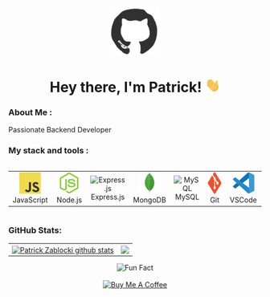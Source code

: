 <div id="header" align="center">

<img src="./Assets/github.gif" width="100"/>

<h1>
Hey there, I'm Patrick!
<img src="./Assets/giphy.gif" width="30px" alt="GIF">
</h1>
</div>

### About Me :

Passionate Backend Developer

### My stack and tools :

<div style="display: flex; justify-content: center;">
<table align="center">
  <tr>
    <td align="center" width="88">
      <img src="./Images/03-javascript.svg" alt="JavaScript" width="44" height="44"/><br>JavaScript
    </td>
    <td align="center" width="88">
      <img src="./Images/08-nodejs.svg" alt="Node.js" width="44" height="44"/><br>Node.js
    </td>
    <td align="center" width="88">
      <img src="./Images/express.png" alt="Express.js" width="44" height="44"/><br>Express.js
    </td>
    <td align="center" width="88">
      <img src="./Images/15-mongodb.svg" alt="MongoDB" width="44" height="44"/><br>MongoDB
    </td>
    <td align="center" width="88">
      <img src="./Images/mysql.png" alt="MySQL" width="44" height="44"/><br>MySQL
    </td>
    <td align="center" width="88">
      <img src="./Images/16-git.svg" alt="Git" width="44" height="44"/><br>Git
    </td>
    <td align="center" width="88">
      <img src="./Images/17-vscode.svg" alt="VSCode" width="44" height="44"/><br>VSCode
    </td>
  </tr>
</table>
</div>








### GitHub Stats:
<table align="center">
  <tr>
  <td>
  <a href="https://github.com/PatrickZablocki/github-readme-stats">
  <img align="center" src="https://github-readme-stats.vercel.app/api?username=PatrickZablocki&show_icons=true&include_all_commits=true&theme=radical&hide_border=true&bg_color=002b36" alt="Patrick Zablocki github stats" />
</a>

  </td>
  <td>
  <a href="https://github.com/PatrickZablocki/github-readme-stats">
  <img align="center" src="https://github-readme-stats.vercel.app/api/top-langs/?username=PatrickZablocki&layout=compact&theme=radical&hide_border=true&bg_color=002b36" />
</a>

  </td>
  </tr>
</table>

<div align=center> 
<img src="https://readme-typing-svg.herokuapp.com?color=%2336BCF7&size=30&center=true&vCenter=true&width=1000&height=50&lines=Fun+Fact;+I+love+fantasy+books;+Learning+new+things;+Coding+is+my+passion!" alt="Fun Fact" />


</div>
<br>

<div align="center">
<a href="https://www.buymeacoffee.com/PatrickZablocki" target="_blank"><img src="https://cdn.buymeacoffee.com/buttons/v2/default-blue.png" alt="Buy Me A Coffee" style="height: 40px !important;width: 180px !important;" ></a>
</div>
